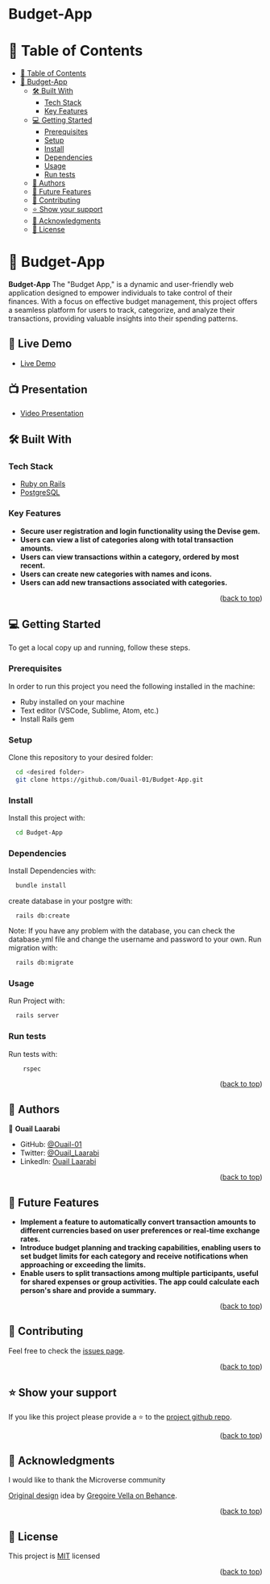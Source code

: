 # Budget-App

<!-- TABLE OF CONTENTS -->

# 📗 Table of Contents

- [📗 Table of Contents](#-table-of-contents)
- [📖 Budget-App ](#-rails-Budget-App-)
  - [🛠 Built With ](#-built-with-)
    - [Tech Stack ](#tech-stack-)
    - [Key Features ](#key-features-)
  - [💻 Getting Started ](#-getting-started-)
    - [Prerequisites](#prerequisites)
    - [Setup](#setup)
    - [Install](#install)
    - [Dependencies](#dependencies)
    - [Usage](#usage)
    - [Run tests](#run-tests)
  - [👥 Authors ](#-authors-)
  - [🔭 Future Features ](#-future-features-)
  - [🤝 Contributing ](#-contributing-)
  - [⭐️ Show your support ](#️-show-your-support-)
  - [🙏 Acknowledgments ](#-acknowledgments-)
  - [📝 License ](#-license-)

<!-- PROJECT DESCRIPTION -->

# 📖 Budget-App <a name="about-project"></a>

**Budget-App** The "Budget App," is a dynamic and user-friendly web application designed to empower individuals to take control of their finances. With a focus on effective budget management, this project offers a seamless platform for users to track, categorize, and analyze their transactions, providing valuable insights into their spending patterns.


<!-- LIVE DEMO -->
## 🚀 Live Demo <a name="live-demo"></a>

- [Live Demo](https://budgetapp-7kxz.onrender.com/home)

## 📺 Presentation

- [Video Presentation](https://www.loom.com/share/656804e11f8f40cebbab5954d46882a3?sid=7b76e1e4-8fed-4647-8568-867b2638d95d)

## 🛠 Built With <a name="built-with"></a>

### Tech Stack <a name="tech-stack"></a>

  <ul>
    <li><a href="https://rubyonrails.org/">Ruby on Rails</a></li>
    <li><a href="https://www.postgresql.org/">PostgreSQL</a></li>
  </ul>

<!-- Features -->

### Key Features <a name="key-features"></a>

- **Secure user registration and login functionality using the Devise gem.**
- **Users can view a list of categories along with total transaction amounts.**
- **Users can view transactions within a category, ordered by most recent.**
- **Users can create new categories with names and icons.**
- **Users can add new transactions associated with categories.**

<p align="right">(<a href="#readme-top">back to top</a>)</p>

<!-- GETTING STARTED -->

## 💻 Getting Started <a name="getting-started"></a>

To get a local copy up and running, follow these steps.

### Prerequisites

In order to run this project you need the following installed in the machine:

<ul>
<li>Ruby installed on your machine</li>
<li>Text editor (VSCode, Sublime, Atom, etc.)</li>
<li>Install Rails gem</li>
</ul>

### Setup

Clone this repository to your desired folder:

```sh
  cd <desired folder>
  git clone https://github.com/Ouail-01/Budget-App.git
```

### Install

Install this project with:

```sh
  cd Budget-App
```

### Dependencies

Install Dependencies with:

```sh
  bundle install
```

create database in your postgre with:

```
  rails db:create
```

Note: If you have any problem with the database, you can check the database.yml file and change the username and password to your own. Run migration with:

```sh
  rails db:migrate
```

### Usage

Run Project with:

```sh
  rails server
```

### Run tests

Run tests with:

```sh
    rspec
```

<p align="right">(<a href="#readme-top">back to top</a>)</p>

<!-- AUTHORS -->

## 👥 Authors <a name="authors"></a>

👤 **Ouail Laarabi**

 - GitHub: [@Ouail-01](https://github.com/Ouail-01?tab=overview&from=2023-01-01&to=2023-01-02)
 - Twitter: [@Ouail_Laarabi](https://twitter.com/Ouail_Laarabi)
 - LinkedIn: [Ouail Laarabi](https://www.linkedin.com/in/ouail-laarabi-53203b250/)

<p align="right">(<a href="#readme-top">back to top</a>)</p>

<!-- FUTURE FEATURES -->

## 🔭 Future Features <a name="future-features"></a>

- **Implement a feature to automatically convert transaction amounts to different currencies based on user preferences or real-time exchange rates.**
- **Introduce budget planning and tracking capabilities, enabling users to set budget limits for each category and receive notifications when approaching or exceeding the limits.**
- **Enable users to split transactions among multiple participants, useful for shared expenses or group activities. The app could calculate each person's share and provide a summary.**

<p align="right">(<a href="#readme-top">back to top</a>)</p>

<!-- CONTRIBUTING -->

## 🤝 Contributing <a name="contributing"></a>

Feel free to check the [issues page](../../issues/).

<p align="right">(<a href="#readme-top">back to top</a>)</p>

<!-- SUPPORT -->

## ⭐️ Show your support <a name="support"></a>

If you like this project please provide a ⭐️ to the [project github repo](https://github.com/Ouail-01/Budget-App).

<p align="right">(<a href="#readme-top">back to top</a>)</p>

<!-- ACKNOWLEDGEMENTS -->

## 🙏 Acknowledgments <a name="acknowledgements"></a>

I would like to thank the Microverse community

[Original design](https://www.behance.net/gallery/19759151/Snapscan-iOs-design-and-branding?tracking_source=) idea by [Gregoire Vella on Behance](https://www.behance.net/gregoirevella).

<p align="right">(<a href="#readme-top">back to top</a>)</p>

<!-- LICENSE -->

## 📝 License <a name="license"></a>

This project is [MIT](./LICENSE) licensed

<p align="right">(<a href="#readme-top">back to top</a>)</p>

